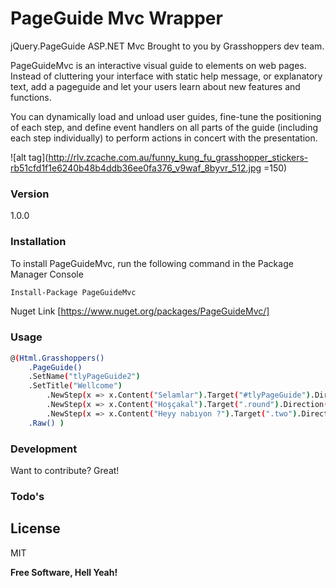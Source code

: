 # PageGuide Mvc Wrapper

jQuery.PageGuide ASP.NET Mvc Brought to you by Grasshoppers dev team.

PageGuideMvc is an interactive visual guide to elements on web pages. 
Instead of cluttering your interface with static help message, or explanatory text, 
add a pageguide and let your users learn about new features and functions.

You can dynamically load and unload user guides, fine-tune the positioning of each step, and define event handlers on all parts of the guide (including each step individually) to perform actions in concert with the presentation.

![alt tag](http://rlv.zcache.com.au/funny_kung_fu_grasshopper_stickers-rb51cfd1f1e6240b48b4ddb36ee0fa376_v9waf_8byvr_512.jpg =150)

### Version
1.0.0

### Installation
To install PageGuideMvc, run the following command in the Package Manager Console
```sh
Install-Package PageGuideMvc
```
Nuget Link 
[https://www.nuget.org/packages/PageGuideMvc/] 

### Usage
```sh
@(Html.Grasshoppers()
    .PageGuide()
    .SetName("tlyPageGuide2")
    .SetTitle("Wellcome") 
        .NewStep(x => x.Content("Selamlar").Target("#tlyPageGuide").Direction(Direction.Top).CreateStep()) 
        .NewStep(x => x.Content("Hoşçakal").Target(".round").Direction(Direction.Right).CreateStep()) 
        .NewStep(x => x.Content("Heyy nabıyon ?").Target(".two").Direction(Direction.Top).CreateStep()) 
    .Raw() )
```
### Development

Want to contribute? Great!

[Alper Hankendi]:https://github.com/alperhankendi
[Oğuzhan Soykan]:https://github.com/osoykan 

### Todo's

License
----

MIT


**Free Software, Hell Yeah!**


